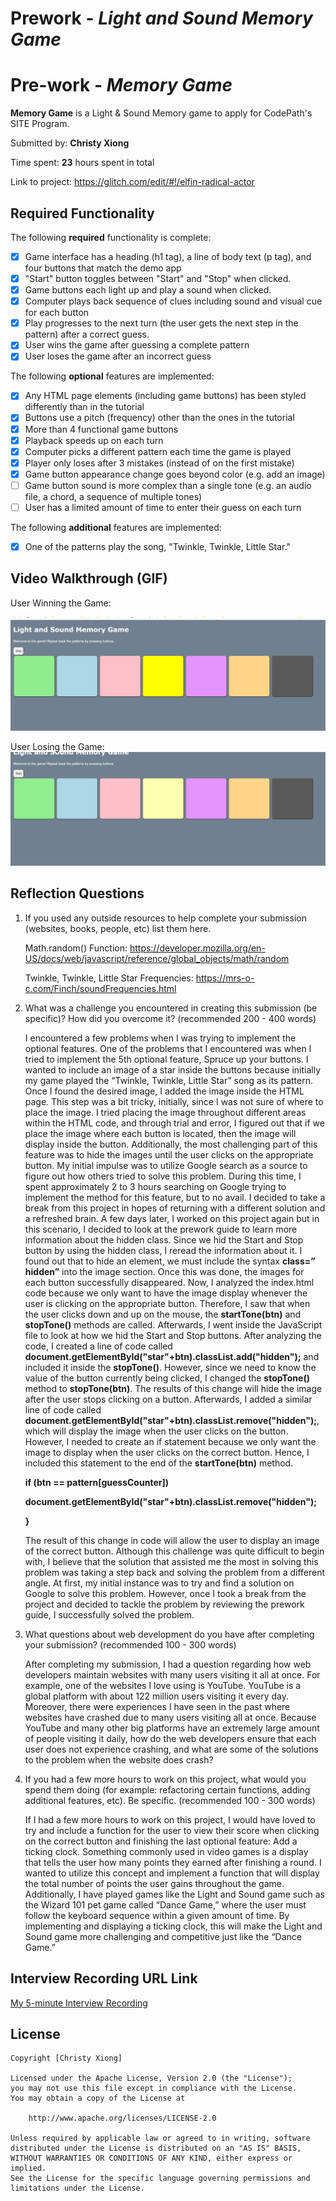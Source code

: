 # Prework - *Light and Sound Memory Game*

# Pre-work - *Memory Game*

**Memory Game** is a Light & Sound Memory game to apply for CodePath's SITE Program. 

Submitted by: **Christy Xiong**

Time spent: **23** hours spent in total

Link to project: https://glitch.com/edit/#!/elfin-radical-actor

## Required Functionality

The following **required** functionality is complete:

* [x] Game interface has a heading (h1 tag), a line of body text (p tag), and four buttons that match the demo app
* [x] "Start" button toggles between "Start" and "Stop" when clicked. 
* [x] Game buttons each light up and play a sound when clicked. 
* [x] Computer plays back sequence of clues including sound and visual cue for each button
* [x] Play progresses to the next turn (the user gets the next step in the pattern) after a correct guess. 
* [x] User wins the game after guessing a complete pattern
* [x] User loses the game after an incorrect guess

The following **optional** features are implemented:

* [x] Any HTML page elements (including game buttons) has been styled differently than in the tutorial
* [x] Buttons use a pitch (frequency) other than the ones in the tutorial
* [x] More than 4 functional game buttons
* [x] Playback speeds up on each turn
* [x] Computer picks a different pattern each time the game is played
* [x] Player only loses after 3 mistakes (instead of on the first mistake)
* [x] Game button appearance change goes beyond color (e.g. add an image)
* [ ] Game button sound is more complex than a single tone (e.g. an audio file, a chord, a sequence of multiple tones)
* [ ] User has a limited amount of time to enter their guess on each turn

The following **additional** features are implemented:
- [x] One of the patterns play the song, "Twinkle, Twinkle, Little Star."

## Video Walkthrough (GIF)

User Winning the Game:

<img src='SITE_walkthrough.gif' title='Video Walkthrough' width='' alt='Video Walkthrough' />

User Losing the Game:
<img src='SITE_walkthroughStrike_3.gif' title='Video Walkthrough' width='' alt='Video Walkthrough' />

## Reflection Questions
1. If you used any outside resources to help complete your submission (websites, books, people, etc) list them here. 
    
    Math.random() Function: https://developer.mozilla.org/en-US/docs/web/javascript/reference/global_objects/math/random
    
    Twinkle, Twinkle, Little Star Frequencies: https://mrs-o-c.com/Finch/soundFrequencies.html
    
2. What was a challenge you encountered in creating this submission (be specific)? How did you overcome it? (recommended 200 - 400 words) 
    
    I encountered a few problems when I was trying to implement the optional features. One of the problems that I encountered was when I tried to implement the 5th optional feature, Spruce up your buttons. I wanted to include an image of a star inside the buttons because initially my game played the “Twinkle, Twinkle, Little Star” song as its pattern. Once I found the desired image, I added the image inside the HTML page. This step was a bit tricky, initially, since I was not sure of where to place the image. I tried placing the image throughout different areas within the HTML code, and through trial and error, I figured out that if we place the image where each button is located, then the image will display inside the button. Additionally, the most challenging part of this feature was to hide the images until the user clicks on the appropriate button. My initial impulse was to utilize Google search as a source to figure out how others tried to solve this problem. During this time, I spent approximately 2 to 3 hours searching on Google trying to implement the method for this feature, but to no avail. I decided to take a break from this project in hopes of returning with a different solution and a refreshed brain. A few days later, I worked on this project again but in this scenario, I decided to look at the prework guide to learn more information about the hidden class. Since we hid the Start and Stop button by using the hidden class, I reread the information about it. I found out that to hide an element, we must include the syntax **class=” hidden”** into the image section. Once this was done, the images for each button successfully disappeared. Now, I analyzed the index.html code because we only want to have the image display whenever the user is clicking on the appropriate button. Therefore, I saw that when the user clicks down and up on the mouse, the **startTone(btn)** and **stopTone()** methods are called. Afterwards, I went inside the JavaScript file to look at how we hid the Start and Stop buttons. After analyzing the code, I created a line of code called **document.getElementById("star"+btn).classList.add("hidden");** and included it inside the **stopTone()**. However, since we need to know the value of the button currently being clicked, I changed the **stopTone()** method to **stopTone(btn)**. The results of this change will hide the image after the user stops clicking on a button. Afterwards, I added a similar line of code called **document.getElementById("star"+btn).classList.remove("hidden");**, which will display the image when the user clicks on the button. However, I needed to create an if statement because we only want the image to display when the user clicks on the correct button. Hence, I included this statement to the end of the **startTone(btn)** method.
     
    **if (btn == pattern[guessCounter])**
    
      **document.getElementById("star"+btn).classList.remove("hidden");**
  
    **}**
  
    The result of this change in code will allow the user to display an image of the correct button. 
    Although this challenge was quite difficult to begin with, I believe that the solution that assisted me the most in solving this problem was taking a step back and solving the problem from a different angle. At first, my initial instance was to try and find a solution on Google to solve this problem. However, once I took a break from the project and decided to tackle the problem by reviewing the prework guide, I successfully solved the problem. 


3. What questions about web development do you have after completing your submission? (recommended 100 - 300 words) 
    
    After completing my submission, I had a question regarding how web developers maintain websites with many users visiting it all at once. For example, one of the websites I love using is YouTube. YouTube is a global platform with about 122 million users visiting it every day. Moreover, there were experiences I have seen in the past where websites have crashed due to many users visiting all at once. Because YouTube and many other big platforms have an extremely large amount of people visiting it daily, how do the web developers ensure that each user does not experience crashing, and what are some of the solutions to the problem when the website does crash?

4. If you had a few more hours to work on this project, what would you spend them doing (for example: refactoring certain functions, adding additional features, etc). Be specific. (recommended 100 - 300 words) 

    If I had a few more hours to work on this project, I would have loved to try and include a function for the user to view their score when clicking on the correct button and finishing the last optional feature: Add a ticking clock. Something commonly used in video games is a display that tells the user how many points they earned after finishing a round. I wanted to utilize this concept and implement a function that will display the total number of points the user gains throughout the game. Additionally, I have played games like the Light and Sound game such as the Wizard 101 pet game called “Dance Game,” where the user must follow the keyboard sequence within a given amount of time. By implementing and displaying a ticking clock, this will make the Light and Sound game more challenging and competitive just like the “Dance Game.”



## Interview Recording URL Link

[My 5-minute Interview Recording](https://youtu.be/Celv9QzkcJE)


## License

    Copyright [Christy Xiong]

    Licensed under the Apache License, Version 2.0 (the "License");
    you may not use this file except in compliance with the License.
    You may obtain a copy of the License at

        http://www.apache.org/licenses/LICENSE-2.0

    Unless required by applicable law or agreed to in writing, software
    distributed under the License is distributed on an "AS IS" BASIS,
    WITHOUT WARRANTIES OR CONDITIONS OF ANY KIND, either express or implied.
    See the License for the specific language governing permissions and
    limitations under the License.
